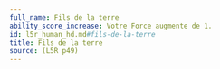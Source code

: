 ```yaml
---
full_name: Fils de la terre
ability_score_increase: Votre Force augmente de 1.
id: l5r_human_hd.md#fils-de-la-terre
title: Fils de la terre
source: (L5R p49)
---
```


